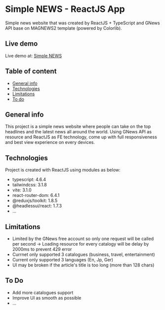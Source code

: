 # Simple NEWS - ReactJS App
Simple news website that was created by ReactJS + TypeScript and GNews API base on MAGNEWS2 template (powered by Colorlib).

## Live demo
Live demo at: [Simple NEWS](https://124tranvita.github.io/gnews-api/)

## Table of content
* [General info](#general-info)
* [Technologies](#technologies)
* [Limitations](#limitations)
* [To do](#to-do)

## General info
This project is a simple news website where people can take on the top headlines and the latest news all around the world. Using GNews API as resource and ReactJS as FE technology, come up with full responsiveness and best view experience on every devices.

## Technologies
Project is created with ReactJS using modules as below:
* typescript: 4.6.4
* tailwindcss: 3.1.8
* vite: 3.1.0
* react-router-dom: 6.4.1
* @reduxjs/toolkit: 1.8.5
* @headlessui/react: 1.7.3
* ...

## Limitations
* Limited by the GNews free account so only one request will be called per second -> Loading resource for every catalogy will be delay by 2000ms to prevent 429 error
* Currnet only supported 3 catalogues (business, travel, entertainment)
* Current only supported 3 languages (En, Jp, Ger)
* UI may be broken if the article's title is too long (more than 128 chars)

## To Do
* Add more catalogues support
* Improve UI as smooth as possible
* ...
